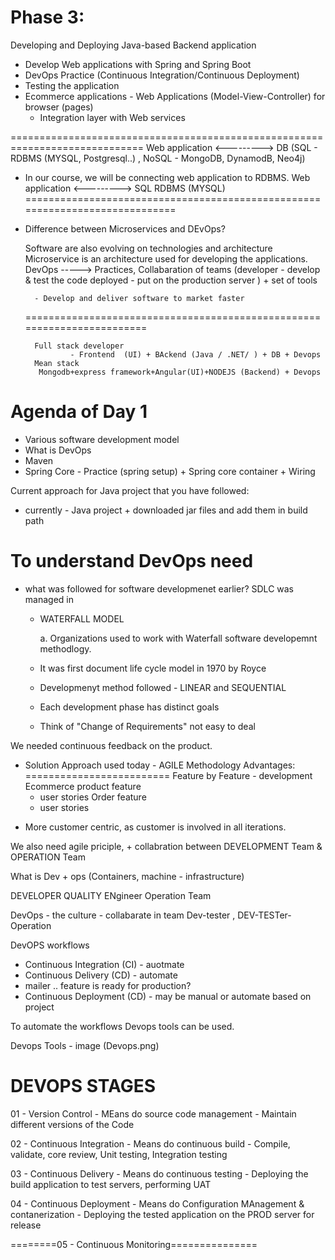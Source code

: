 Phase 3:
=============================
Developing and Deploying Java-based Backend application
  - Develop Web applications with Spring and Spring Boot
  - DevOps Practice (Continuous Integration/Continuous Deployment)
  - Testing the application
  - Ecommerce applications - Web Applications (Model-View-Controller) for browser (pages)
    - Integration layer with Web services

=============================================================================
    Web application <---------> DB (SQL - RDBMS (MYSQL, Postgresql..) , NoSQL - MongoDB, DynamodB, Neo4j)

* In our course, we will be connecting web application to RDBMS.
    Web application <---------> SQL RDBMS (MYSQL)
=============================================================================

* Difference between Microservices and DEvOps?

    Software are also evolving on technologies and architecture
    Microservice is an architecture used for developing the applications.
    DevOps -----> Practices, 
                   Collabaration of teams (developer - develop & test the code 
                                          deployed - put on the production server )
                  + set of tools 

        - Develop and deliver software to market faster
   ========================================================================

        Full stack developer
                - Frontend  (UI) + BAckend (Java / .NET/ ) + DB + Devops
        Mean stack
         Mongodb+express framework+Angular(UI)+NODEJS (Backend) + Devops

Agenda of Day 1
============================================================
 - Various software development model
- What is DevOps
- Maven 
- Spring Core - Practice (spring setup) + Spring core container + Wiring

Current approach for Java project that you have followed:
- currently - Java project + downloaded jar files and add them in build path


To understand DevOps need 
===========================================

  *  what was followed for software developmenet earlier?
SDLC was managed in
      - WATERFALL MODEL

        a. Organizations used to work with Waterfall software developemnt methodlogy.
      - It was first document life cycle model in 1970 by Royce
      - Developmenyt method followed - LINEAR and SEQUENTIAL
      - Each development phase has distinct goals
      - Think of "Change of Requirements" not easy to deal 


We needed continuous feedback on the product.

 * Solution Approach used today  - AGILE Methodology
Advantages:
=========================
Feature by Feature - development
Ecommerce
   product feature
      - user stories
   Order feature
    - user stories    
- More customer centric, as customer is involved in all iterations.


We also need agile priciple, + collabration between DEVELOPMENT Team & OPERATION Team


What is Dev + ops (Containers, machine - infrastructure)

DEVELOPER
QUALITY ENgineer
Operation Team

DevOps
    - the culture
    - collabarate in team Dev-tester  , DEV-TESTer-Operation


DevOPS workflows 
  - Continuous Integration  (CI) - auotmate 
  - Continuous Delivery (CD) - automate 
   - mailer .. feature is ready for production? 
  - Continuous Deployment (CD) - may be manual or automate based on project

To automate the workflows Devops tools can be used.


Devops Tools
     - image (Devops.png)

   
DEVOPS STAGES
================================================
01 - Version Control - MEans do source code management - Maintain different versions of the Code

02 - Continuous Integration - Means do continuous build - Compile, validate, core review, Unit testing, Integration testing

03 - Continuous Delivery - Means do continuous testing - Deploying the build application to test servers, performing UAT

04 - Continuous Deployment - Means do Configuration MAnagement & contanerization - Deploying the tested application on the PROD server for release

========05 - Continuous Monitoring===============



